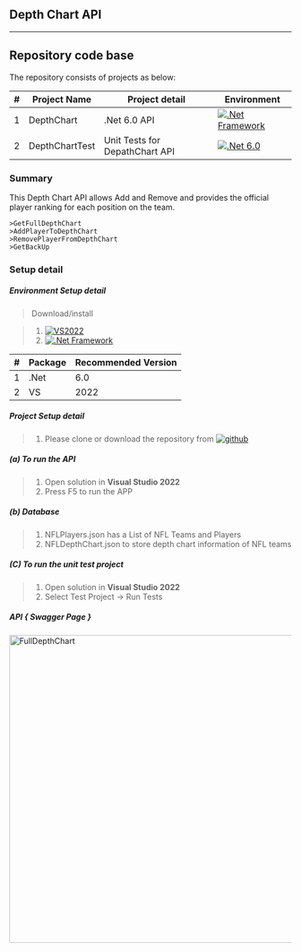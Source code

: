 ## Depth Chart API

---------------------------------------

## Repository code base

The repository consists of projects as below:

| # |Project Name | Project detail | Environment |
| ---| ---  | ---           | ---          |
| 1 | DepthChart | .Net 6.0 API | [![.Net Framework](https://img.shields.io/badge/-.NET%206.0-blueviolet)](https://dotnet.microsoft.com/en-us/download/dotnet/thank-you/sdk-6.0.411-windows-x64-installer)|
| 2 | DepthChartTest | Unit Tests for DepathChart API | [![.Net 6.0](https://img.shields.io/badge/-.NET%206.0-blueviolet)](https://dotnet.microsoft.com/en-us/download/dotnet/thank-you/sdk-6.0.411-windows-x64-installer)

### Summary

This Depth Chart API allows Add and Remove and provides the official player ranking for each position on the team.
```
>GetFullDepthChart
>AddPlayerToDepthChart
>RemovePlayerFromDepthChart
>GetBackUp

```

### Setup detail

##### Environment Setup detail

> Download/install   	

> 1. [![VS2022](https://img.shields.io/badge/VS-2022-blue.svg)](https://git-scm.com/downloads) 
>	2. [![.Net Framework](https://img.shields.io/badge/-.NET%206.0-blueviolet)](https://dotnet.microsoft.com/en-us/download/dotnet/thank-you/sdk-6.0.411-windows-x64-installer)

| # |Package | Recommended Version
| ---| ---  | ---           
| 1 | .Net | 6.0 
| 2| VS | 2022

##### Project Setup detail

>   1. Please clone or download the repository from [![github](https://img.shields.io/badge/git-hub-blue.svg?style=plastic)](https://github.com/srinivasteella/DepthChart) 

##### (a) To run the API
   
>   1. Open solution in **Visual Studio 2022** 
>   2. Press F5 to run the APP

##### (b) Database
>   1. NFLPlayers.json has a List of NFL Teams and Players
>   2. NFLDepthChart.json to store depth chart information of NFL teams

##### (C) To run the unit test project
>   1. Open solution in **Visual Studio 2022**
>   2. Select Test Project -> Run Tests

##### API { Swagger Page }
<img width="550" alt="FullDepthChart" src="https://github.com/srinivasteella/DepthChart/assets/37522670/90f270a7-3fde-40a8-a3b6-f515cacadffb">

